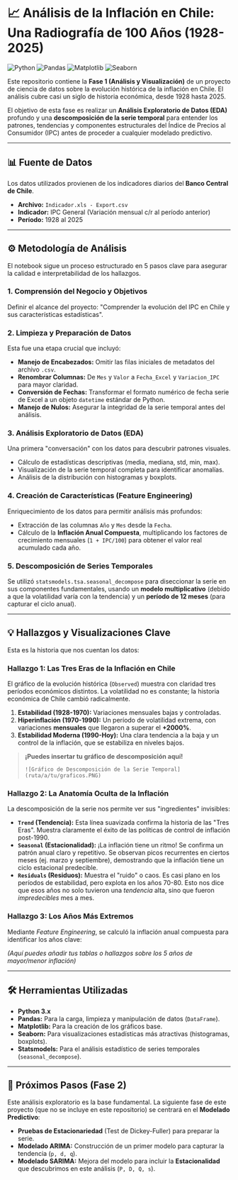 # 📈 Análisis de la Inflación en Chile: Una Radiografía de 100 Años (1928-2025)

![Python](https://img.shields.io/badge/Python-3.9%2B-blue.svg?logo=python&style=for-the-badge)
![Pandas](https://img.shields.io/badge/Pandas-Utilizado-orange.svg?logo=pandas&style=for-the-badge)
![Matplotlib](https://img.shields.io/badge/Matplotlib-Usado-green.svg?logo=matplotlib&style=for-the-badge)
![Seaborn](https://img.shields.io/badge/Seaborn-Usado-purple.svg?logo=seaborn&style=for-the-badge)

Este repositorio contiene la **Fase 1 (Análisis y Visualización)** de un proyecto de ciencia de datos sobre la evolución histórica de la inflación en Chile. El análisis cubre casi un siglo de historia económica, desde 1928 hasta 2025.

El objetivo de esta fase es realizar un **Análisis Exploratorio de Datos (EDA)** profundo y una **descomposición de la serie temporal** para entender los patrones, tendencias y componentes estructurales del Índice de Precios al Consumidor (IPC) antes de proceder a cualquier modelado predictivo.

---

## 📊 Fuente de Datos

Los datos utilizados provienen de los indicadores diarios del **Banco Central de Chile**.
* **Archivo:** `Indicador.xls - Export.csv`
* **Indicador:** IPC General (Variación mensual c/r al período anterior)
* **Período:** 1928 al 2025

---

## ⚙️ Metodología de Análisis

El notebook sigue un proceso estructurado en 5 pasos clave para asegurar la calidad e interpretabilidad de los hallazgos.

### 1. Comprensión del Negocio y Objetivos
Definir el alcance del proyecto: "Comprender la evolución del IPC en Chile y sus características estadísticas".

### 2. Limpieza y Preparación de Datos
Esta fue una etapa crucial que incluyó:
* **Manejo de Encabezados:** Omitir las filas iniciales de metadatos del archivo `.csv`.
* **Renombrar Columnas:** De `Mes` y `Valor` a `Fecha_Excel` y `Variacion_IPC` para mayor claridad.
* **Conversión de Fechas:** Transformar el formato numérico de fecha serie de Excel a un objeto `datetime` estándar de Python.
* **Manejo de Nulos:** Asegurar la integridad de la serie temporal antes del análisis.

### 3. Análisis Exploratorio de Datos (EDA)
Una primera "conversación" con los datos para descubrir patrones visuales.
* Cálculo de estadísticas descriptivas (media, mediana, std, min, max).
* Visualización de la serie temporal completa para identificar anomalías.
* Análisis de la distribución con histogramas y boxplots.

### 4. Creación de Características (Feature Engineering)
Enriquecimiento de los datos para permitir análisis más profundos:
* Extracción de las columnas `Año` y `Mes` desde la `Fecha`.
* Cálculo de la **Inflación Anual Compuesta**, multiplicando los factores de crecimiento mensuales (`1 + IPC/100`) para obtener el valor real acumulado cada año.

### 5. Descomposición de Series Temporales
Se utilizó `statsmodels.tsa.seasonal_decompose` para diseccionar la serie en sus componentes fundamentales, usando un **modelo multiplicativo** (debido a que la volatilidad varía con la tendencia) y un **período de 12 meses** (para capturar el ciclo anual).

---

## 💡 Hallazgos y Visualizaciones Clave

Esta es la historia que nos cuentan los datos:

### Hallazgo 1: Las Tres Eras de la Inflación en Chile

El gráfico de la evolución histórica (`Observed`) muestra con claridad tres períodos económicos distintos. La volatilidad no es constante; la historia económica de Chile cambió radicalmente.

1.  **Estabilidad (1928-1970):** Variaciones mensuales bajas y controladas.
2.  **Hiperinflación (1970-1990):** Un período de volatilidad extrema, con variaciones **mensuales** que llegaron a superar el **+2000%**.
3.  **Estabilidad Moderna (1990-Hoy):** Una clara tendencia a la baja y un control de la inflación, que se estabiliza en niveles bajos.

> **¡Puedes insertar tu gráfico de descomposición aquí!**
> 
> `![Gráfico de Descomposición de la Serie Temporal](ruta/a/tu/graficos.PNG)`

### Hallazgo 2: La Anatomía Oculta de la Inflación

La descomposición de la serie nos permite ver sus "ingredientes" invisibles:

* **`Trend` (Tendencia):** Esta línea suavizada confirma la historia de las "Tres Eras". Muestra claramente el éxito de las políticas de control de inflación post-1990.
* **`Seasonal` (Estacionalidad):** ¡La inflación tiene un ritmo! Se confirma un patrón anual claro y repetitivo. Se observan picos recurrentes en ciertos meses (ej. marzo y septiembre), demostrando que la inflación tiene un ciclo estacional predecible.
* **`Residuals` (Residuos):** Muestra el "ruido" o caos. Es casi plano en los períodos de estabilidad, pero explota en los años 70-80. Esto nos dice que esos años no solo tuvieron una *tendencia* alta, sino que fueron *impredecibles* mes a mes.

### Hallazgo 3: Los Años Más Extremos

Mediante *Feature Engineering*, se calculó la inflación anual compuesta para identificar los años clave:

*(Aquí puedes añadir tus tablas o hallazgos sobre los 5 años de mayor/menor inflación)*

---

## 🛠️ Herramientas Utilizadas

* **Python 3.x**
* **Pandas:** Para la carga, limpieza y manipulación de datos (`DataFrame`).
* **Matplotlib:** Para la creación de los gráficos base.
* **Seaborn:** Para visualizaciones estadísticas más atractivas (histogramas, boxplots).
* **Statsmodels:** Para el análisis estadístico de series temporales (`seasonal_decompose`).

---

## 🚀 Próximos Pasos (Fase 2)

Este análisis exploratorio es la base fundamental. La siguiente fase de este proyecto (que no se incluye en este repositorio) se centrará en el **Modelado Predictivo**:

* **Pruebas de Estacionariedad** (Test de Dickey-Fuller) para preparar la serie.
* **Modelado ARIMA:** Construcción de un primer modelo para capturar la tendencia (`p, d, q`).
* **Modelado SARIMA:** Mejora del modelo para incluir la **Estacionalidad** que descubrimos en este análisis (`P, D, Q, s`).
